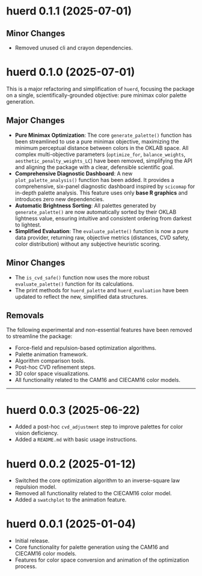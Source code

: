 # huerd 0.1.1 (2025-07-01)

## Minor Changes
*   Removed unused cli and crayon dependencies. 

# huerd 0.1.0 (2025-07-01)

This is a major refactoring and simplification of `huerd`, focusing the package on a single, scientifically-grounded objective: pure minimax color palette generation.

## Major Changes

*   **Pure Minimax Optimization**: The core `generate_palette()` function has been streamlined to use a pure minimax objective, maximizing the minimum perceptual distance between colors in the OKLAB space. All complex multi-objective parameters (`optimize_for`, `balance_weights`, `aesthetic_penalty_weights_LC`) have been removed, simplifying the API and aligning the package with a clear, defensible scientific goal.
*   **Comprehensive Diagnostic Dashboard**: A new `plot_palette_analysis()` function has been added. It provides a comprehensive, six-panel diagnostic dashboard inspired by `scicomap` for in-depth palette analysis. This feature uses only **base R graphics** and introduces zero new dependencies.
*   **Automatic Brightness Sorting**: All palettes generated by `generate_palette()` are now automatically sorted by their OKLAB lightness value, ensuring intuitive and consistent ordering from darkest to lightest.
*   **Simplified Evaluation**: The `evaluate_palette()` function is now a pure data provider, returning raw, objective metrics (distances, CVD safety, color distribution) without any subjective heuristic scoring.

## Minor Changes

*   The `is_cvd_safe()` function now uses the more robust `evaluate_palette()` function for its calculations.
*   The print methods for `huerd_palette` and `huerd_evaluation` have been updated to reflect the new, simplified data structures.

## Removals

The following experimental and non-essential features have been removed to streamline the package:

*   Force-field and repulsion-based optimization algorithms.
*   Palette animation framework.
*   Algorithm comparison tools.
*   Post-hoc CVD refinement steps.
*   3D color space visualizations.
*   All functionality related to the CAM16 and CIECAM16 color models.

---

# huerd 0.0.3 (2025-06-22)

*   Added a post-hoc `cvd_adjustment` step to improve palettes for color vision deficiency.
*   Added a `README.md` with basic usage instructions.

# huerd 0.0.2 (2025-01-12)

*   Switched the core optimization algorithm to an inverse-square law repulsion model.
*   Removed all functionality related to the CIECAM16 color model.
*   Added a `swatchplot` to the animation feature.

# huerd 0.0.1 (2025-01-04)

*   Initial release.
*   Core functionality for palette generation using the CAM16 and CIECAM16 color models.
*   Features for color space conversion and animation of the optimization process.
